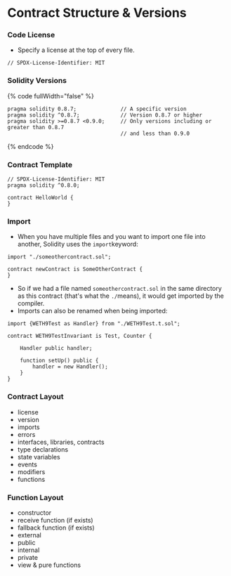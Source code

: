 # Contract Structure & Versions

### Code License

* Specify a license at the top of every file.

```solidity
// SPDX-License-Identifier: MIT
```

### Solidity Versions

{% code fullWidth="false" %}
```solidity
pragma solidity 0.8.7;              // A specific version
pragma solidity ^0.8.7;             // Version 0.8.7 or higher
pragma solidity >=0.8.7 <0.9.0;     // Only versions including or greater than 0.8.7 
                                    // and less than 0.9.0
```
{% endcode %}

### Contract Template

```solidity
// SPDX-License-Identifier: MIT
pragma solidity ^0.8.0;

contract HelloWorld {
}
```

### Import

* When you have multiple files and you want to import one file into another, Solidity uses the `import`keyword:

```solidity
import "./someothercontract.sol";

contract newContract is SomeOtherContract {
}
```

* So if we had a file named `someothercontract.sol` in the same directory as this contract (that's what the `./`means), it would get imported by the compiler.
* Imports can also be renamed when being imported:

```solidity
import {WETH9Test as Handler} from "./WETH9Test.t.sol";

contract WETH9TestInvariant is Test, Counter {

    Handler public handler;

    function setUp() public {
        handler = new Handler();
    }
}
```

### Contract Layout

* license
* version
* imports
* errors
* interfaces, libraries, contracts
* type declarations
* state variables
* events
* modifiers
* functions

### Function Layout

* constructor
* receive function (if exists)
* fallback function (if exists)
* external
* public
* internal
* private
* view & pure functions
